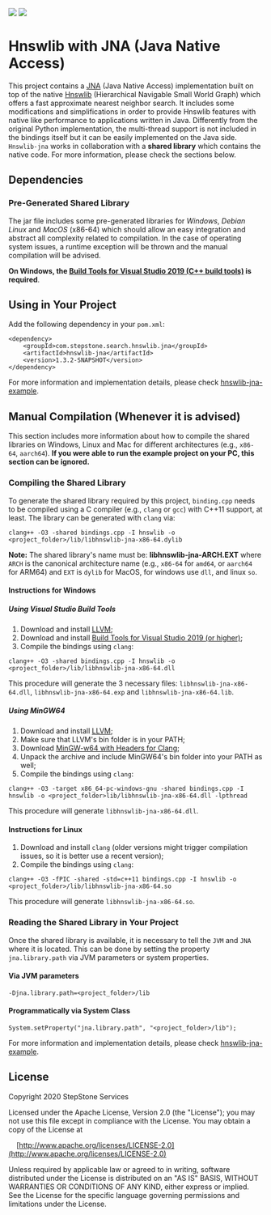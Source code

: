<a href="https://github.com/nmslib/hnswlib/releases"><img src="https://img.shields.io/static/v1?label=hnswlib&message=v0.4.0&color=blue"/></a>
<a href="https://travis-ci.org/stepstone-tech/hnswlib-jna"><img src="https://api.travis-ci.org/stepstone-tech/hnswlib-jna.svg"/></a>

# __Hnswlib with JNA (Java Native Access)__

This project contains a [JNA](https://github.com/java-native-access/jna) (Java Native Access) implementation built on top of the native [Hnswlib](https://github.com/nmslib/hnswlib) (Hierarchical Navigable Small World Graph) which offers a fast approximate nearest neighbor search. It includes some modifications and simplifications in order to provide Hnswlib features with native like performance to applications written in Java. Differently from the original Python implementation, the multi-thread support is not included in the bindings itself but it can be easily implemented on the Java side. `Hnswlib-jna` works in collaboration with a __shared library__ which contains the native code. For more information, please check the sections below.

## __Dependencies__

### __Pre-Generated Shared Library__

The jar file includes some pre-generated libraries for _Windows_, _Debian Linux_ and _MacOS_ (x86-64) which should allow an easy integration and abstract all complexity related to compilation. In the case of operating system issues, a runtime exception will be thrown and the manual compilation will be advised. 

__On Windows, the [Build Tools for Visual Studio 2019 (C++ build tools)](https://visualstudio.microsoft.com/downloads/#build-tools-for-visual-studio-2019) is required__.

## __Using in Your Project__

Add the following dependency in your `pom.xml`:
```
<dependency>
    <groupId>com.stepstone.search.hnswlib.jna</groupId>
    <artifactId>hnswlib-jna</artifactId>
    <version>1.3.2-SNAPSHOT</version>
</dependency>
```

For more information and implementation details, please check [hnswlib-jna-example](./hnswlib-jna-example/).

## __Manual Compilation (Whenever it is advised)__

This section includes more information about how to compile the shared libraries on Windows, Linux and Mac for different architectures (e.g., `x86-64`, `aarch64`). __If you were able to run the example project on your PC, this section can be ignored.__

### __Compiling the Shared Library__

To generate the shared library required by this project, `binding.cpp` needs to be compiled using a C compiler (e.g., `clang` or `gcc`) with C++11 support, at least. The library can be generated with `clang` via:
```
clang++ -O3 -shared bindings.cpp -I hnswlib -o <project_folder>/lib/libhnswlib-jna-x86-64.dylib
```
__Note:__ The shared library's name must be: __libhnswlib-jna-ARCH.EXT__ where `ARCH` is the canonical architecture name (e.g., `x86-64` for `amd64`, or `aarch64` for ARM64) and `EXT` is `dylib` for MacOS, for windows use `dll`, and linux `so`.

#### Instructions for Windows

##### Using Visual Studio Build Tools

1. Download and install [LLVM](https://releases.llvm.org/9.0.0/LLVM-9.0.0-win64.exe);
2. Download and install [Build Tools for Visual Studio 2019 (or higher)](https://visualstudio.microsoft.com/downloads/#build-tools-for-visual-studio-2019);
3. Compile the bindings using `clang`:
```
clang++ -O3 -shared bindings.cpp -I hnswlib -o <project_folder>/lib/libhnswlib-jna-x86-64.dll
```
This procedure will generate the 3 necessary files: `libhnswlib-jna-x86-64.dll`, `libhnswlib-jna-x86-64.exp` and `libhnswlib-jna-x86-64.lib`.

##### Using MinGW64

1. Download and install [LLVM](https://releases.llvm.org/9.0.0/LLVM-9.0.0-win64.exe);
2. Make sure that LLVM's bin folder is in your PATH;
3. Download [MinGW-w64 with Headers for Clang](https://sourceforge.net/projects/mingw-w64/files/Toolchains%20targetting%20Win64/Personal%20Builds/mingw-builds/8.1.0/threads-posix/seh/);
4. Unpack the archive and include MinGW64's bin folder into your PATH as well;
5. Compile the bindings using `clang`:
```
clang++ -O3 -target x86_64-pc-windows-gnu -shared bindings.cpp -I hnswlib -o <project_folder>lib/libhnswlib-jna-x86-64.dll -lpthread
```
This procedure will generate `libhnswlib-jna-x86-64.dll`. 

#### Instructions for Linux

1. Download and install `clang` (older versions might trigger compilation issues, so it is better use a recent version);
2. Compile the bindings using `clang`:
```
clang++ -O3 -fPIC -shared -std=c++11 bindings.cpp -I hnswlib -o <project_folder>/lib/libhnswlib-jna-x86-64.so
```
This procedure will generate `libhnswlib-jna-x86-64.so`. 

### __Reading the Shared Library in Your Project__

Once the shared library is available, it is necessary to tell the `JVM` and `JNA` where it is located. This can be done by setting the property `jna.library.path` via JVM parameters or system properties.

#### Via JVM parameters
```
-Djna.library.path=<project_folder>/lib
```
#### Programmatically via System Class
```
System.setProperty("jna.library.path", "<project_folder>/lib");
```
For more information and implementation details, please check [hnswlib-jna-example](./hnswlib-jna-example/).

## License
Copyright 2020 StepStone Services
    
Licensed under the Apache License, Version 2.0 (the "License");
you may not use this file except in compliance with the License.
You may obtain a copy of the License at
    
&nbsp;&nbsp;&nbsp;&nbsp;[http://www.apache.org/licenses/LICENSE-2.0](http://www.apache.org/licenses/LICENSE-2.0)
    
Unless required by applicable law or agreed to in writing, software
distributed under the License is distributed on an "AS IS" BASIS,
WITHOUT WARRANTIES OR CONDITIONS OF ANY KIND, either express or implied.
See the License for the specific language governing permissions and
limitations under the License.
